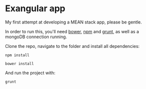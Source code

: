 # Exangular app
My first attempt at developing a MEAN stack app, please be gentle.

In order to run this, you'll need [bower](http://bower.io/), [npm](https://www.npmjs.com/) and [grunt](http://gruntjs.com/), as well as a mongoDB connection running.

Clone the repo, navigate to the folder and install all dependencies:

`npm install`

`bower install`

And run the project with:

`grunt`
